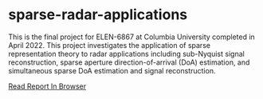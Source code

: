 # sparse-radar-applications

This is the final project for ELEN-6867 at Columbia University completed in April 2022. This project investigates the application of sparse representation theory to radar applications including sub-Nyquist signal reconstruction, sparse aperture direction-of-arrival (DoA) estimation, and simultaneous sparse DoA estimation and signal reconstruction.  

[Read Report In Browser](ayr2111_Final_Report.pdf)
